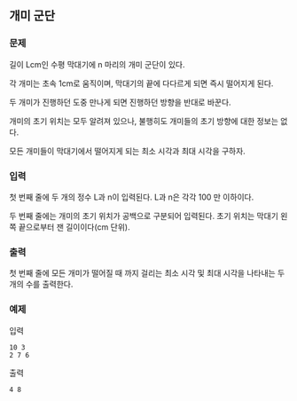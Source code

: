 ## 개미 군단

### 문제


길이 Lcm인 수평 막대기에 n 마리의 개미 군단이 있다. 

각 개미는 초속 1cm로 움직이며, 막대기의 끝에 다다르게 되면 즉시 떨어지게 된다. 

두 개미가 진행하던 도중 만나게 되면 진행하던 방향을 반대로 바꾼다. 

개미의 초기 위치는 모두 알려져 있으나, 불행히도 개미들의 초기 방향에 대한 정보는 없다. 

모든 개미들이 막대기에서 떨어지게 되는 최소 시각과 최대 시각을 구하자.


### 입력
첫 번째 줄에 두 개의 정수 L과 n이 입력된다. L과 n은 각각 100 만 이하이다.

두 번째 줄에는 개미의 초기 위치가 공백으로 구분되어 입력된다. 초기 위치는 막대기 왼쪽 끝으로부터 잰 길이이다(cm 단위).


### 출력
첫 번째 줄에 모든 개미가 떨어질 때 까지 걸리는 최소 시각 및 최대 시각을 나타내는 두 개의 수를 출력한다.


### 예제
입력
```
10 3 
2 7 6
```

출력
```
4 8
```
